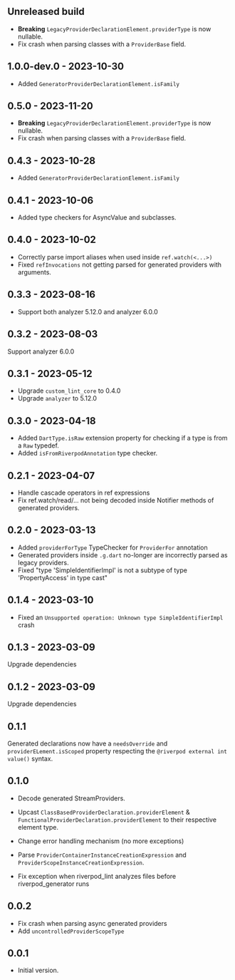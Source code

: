 ## Unreleased build

- **Breaking** `LegacyProviderDeclarationElement.providerType` is now nullable.
- Fix crash when parsing classes with a `ProviderBase` field.

## 1.0.0-dev.0 - 2023-10-30

- Added `GeneratorProviderDeclarationElement.isFamily`

## 0.5.0 - 2023-11-20

- **Breaking** `LegacyProviderDeclarationElement.providerType` is now nullable.
- Fix crash when parsing classes with a `ProviderBase` field.
 
## 0.4.3 - 2023-10-28

- Added `GeneratorProviderDeclarationElement.isFamily`

## 0.4.1 - 2023-10-06

- Added type checkers for AsyncValue and subclasses.

## 0.4.0 - 2023-10-02

- Correctly parse import aliases when used inside `ref.watch(<...>)`
- Fixed `refInvocations` not getting parsed for generated providers with arguments.

## 0.3.3 - 2023-08-16

- Support both analyzer 5.12.0 and analyzer 6.0.0

## 0.3.2 - 2023-08-03

Support analyzer 6.0.0

## 0.3.1 - 2023-05-12

- Upgrade `custom_lint_core` to 0.4.0
- Upgrade `analyzer` to 5.12.0

## 0.3.0 - 2023-04-18

- Added `DartType.isRaw` extension property for checking if a type is from a `Raw` typedef.
- Added `isFromRiverpodAnnotation` type checker.

## 0.2.1 - 2023-04-07

- Handle cascade operators in ref expressions
- Fix ref.watch/read/... not being decoded inside Notifier methods of generated providers.

## 0.2.0 - 2023-03-13

- Added `providerForType` TypeChecker for `ProviderFor` annotation
- Generated providers inside `.g.dart` no-longer are incorrectly parsed as legacy providers.
- Fixed "type 'SimpleIdentifierImpl' is not a subtype of type 'PropertyAccess' in type cast"

## 0.1.4 - 2023-03-10

- Fixed an `Unsupported operation: Unknown type SimpleIdentifierImpl` crash

## 0.1.3 - 2023-03-09

Upgrade dependencies

## 0.1.2 - 2023-03-09

Upgrade dependencies

## 0.1.1

Generated declarations now have a `needsOverride` and `providerELement.isScoped` property respecting
the `@riverpod external int value()` syntax.

## 0.1.0

- Decode generated StreamProviders.

- Upcast `ClassBasedProviderDeclaration.providerElement` &
  `FunctionalProviderDeclaration.providerElement` to their respective element type.

- Change error handling mechanism (no more exceptions)

- Parse `ProviderContainerInstanceCreationExpression` and `ProviderScopeInstanceCreationExpression`.

- Fix exception when riverpod_lint analyzes files before riverpod_generator runs

## 0.0.2

- Fix crash when parsing async generated providers
- Add `uncontrolledProviderScopeType`

## 0.0.1

- Initial version.
